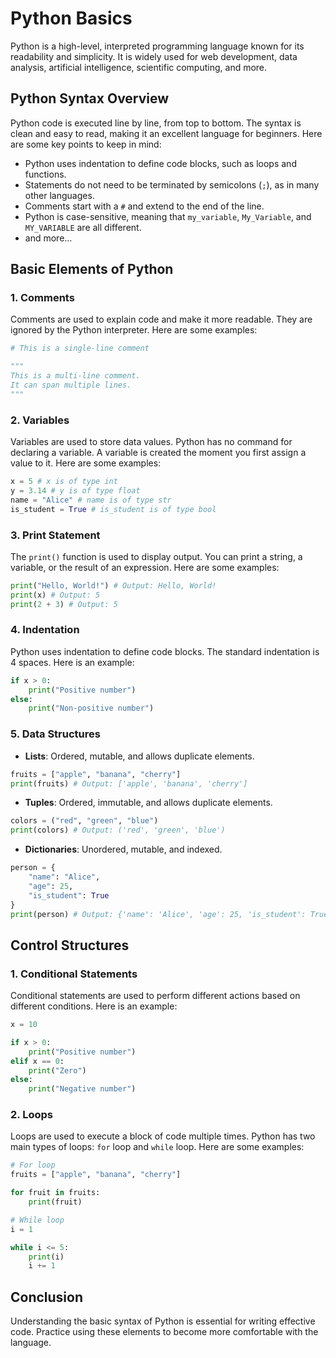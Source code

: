 # Python Basics

Python is a high-level, interpreted programming language known for its readability and simplicity. It is widely used for web development, data analysis, artificial intelligence, scientific computing, and more.

## Python Syntax Overview

Python code is executed line by line, from top to bottom. The syntax is clean and easy to read, making it an excellent language for beginners. Here are some key points to keep in mind:

- Python uses indentation to define code blocks, such as loops and functions.
- Statements do not need to be terminated by semicolons (`;`), as in many other languages.
- Comments start with a `#` and extend to the end of the line.
- Python is case-sensitive, meaning that `my_variable`, `My_Variable`, and `MY_VARIABLE` are all different.
- and more...

## Basic Elements of Python

### 1. Comments

Comments are used to explain code and make it more readable. They are ignored by the Python interpreter. Here are some examples:

```python
# This is a single-line comment

"""
This is a multi-line comment.
It can span multiple lines.
"""
```

### 2. Variables

Variables are used to store data values. Python has no command for declaring a variable. A variable is created the moment you first assign a value to it. Here are some examples:

```python
x = 5 # x is of type int
y = 3.14 # y is of type float
name = "Alice" # name is of type str
is_student = True # is_student is of type bool
```

### 3. Print Statement

The `print()` function is used to display output. You can print a string, a variable, or the result of an expression. Here are some examples:

```python
print("Hello, World!") # Output: Hello, World!
print(x) # Output: 5
print(2 + 3) # Output: 5
```

### 4. Indentation

Python uses indentation to define code blocks. The standard indentation is 4 spaces. Here is an example:

```python
if x > 0:
    print("Positive number")
else:
    print("Non-positive number")
```

### 5. Data Structures

- **Lists**: Ordered, mutable, and allows duplicate elements.

```python
fruits = ["apple", "banana", "cherry"]
print(fruits) # Output: ['apple', 'banana', 'cherry']
```

- **Tuples**: Ordered, immutable, and allows duplicate elements.

```python
colors = ("red", "green", "blue")
print(colors) # Output: ('red', 'green', 'blue')
```

- **Dictionaries**: Unordered, mutable, and indexed.

```python
person = {
    "name": "Alice",
    "age": 25,
    "is_student": True
}
print(person) # Output: {'name': 'Alice', 'age': 25, 'is_student': True}
```

## Control Structures

### 1. Conditional Statements

Conditional statements are used to perform different actions based on different conditions. Here is an example:

```python
x = 10

if x > 0:
    print("Positive number")
elif x == 0:
    print("Zero")
else:
    print("Negative number")
```

### 2. Loops

Loops are used to execute a block of code multiple times. Python has two main types of loops: `for` loop and `while` loop. Here are some examples:

```python
# For loop
fruits = ["apple", "banana", "cherry"]

for fruit in fruits:
    print(fruit)
```

```python
# While loop
i = 1

while i <= 5:
    print(i)
    i += 1
```

## Conclusion

Understanding the basic syntax of Python is essential for writing effective code. Practice using these elements to become more comfortable with the language.